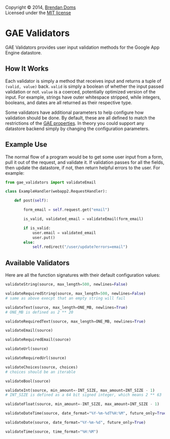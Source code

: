 Copyright &copy; 2014, [Brendan Doms](http://www.bdoms.com/)  
Licensed under the [MIT license](http://www.opensource.org/licenses/MIT)

# GAE Validators

GAE Validators provides user input validation methods for the Google App Engine datastore.

## How It Works

Each validator is simply a method that receives input and returns a tuple of `(valid, value)` back.
`valid` is simply a boolean of whether the input passed validation or not.
`value` is a coerced, potentially optimized version of the input.
For example, strings have outer whitespace stripped, while integers, booleans, and dates are all returned as their respective type.

Some validators have additional parameters to help configure how validation should be done.
By default, these are all defined to match the restrictions of the
[GAE properties](https://developers.google.com/appengine/docs/python/datastore/typesandpropertyclasses).
In theory you could support any datastore backend simply by changing the configuration parameters.

## Example Use

The normal flow of a program would be to get some user input from a form, pull it out of the request, and validate it.
If validation passes for all the fields, then update the datastore, if not, then return helpful errors to the user.
For example:


```python
from gae_validators import validateEmail

class ExampleHandler(webapp2.RequestHandler):

    def post(self):

        form_email = self.request.get("email")

        is_valid, validated_email = validateEmail(form_email)

        if is_valid:
            user.email = validated_email
            user.put()
        else:
            self.redirect("/user/update?errors=email")
```

## Available Validators

Here are all the function signatures with their default configuration values:

```python
validateString(source, max_length=500, newlines=False)

validateRequiredString(source, max_length=500, newlines=False)
# same as above execpt that an empty string will fail

validateText(source, max_length=ONE_MB, newlines=True)
# ONE_MB is defined as 2 ** 20

validateRequiredText(source, max_length=ONE_MB, newlines=True)

validateEmail(source)

validateRequiredEmail(source)

validateUrl(source)

validateRequiredUrl(source)

validateChoices(source, choices)
# choices should be an iterable

validateBool(source)

validateInt(source, min_amount=-INT_SIZE, max_amount=INT_SIZE - 1)
# INT_SIZE is defined as a 64 bit signed integer, which means 2 ** 63

validateFloat(source, min_amount=-INT_SIZE, max_amount=INT_SIZE - 1)

validateDateTime(source, date_format="%Y-%m-%dT%H:%M", future_only=True)

validateDate(source, date_format="%Y-%m-%d", future_only=True)

validateTime(source, time_format="%H:%M")
```
